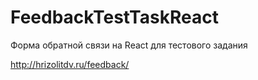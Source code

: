 # FeedbackTestTaskReact

Форма обратной связи на React для тестового задания

http://hrizolitdv.ru/feedback/

